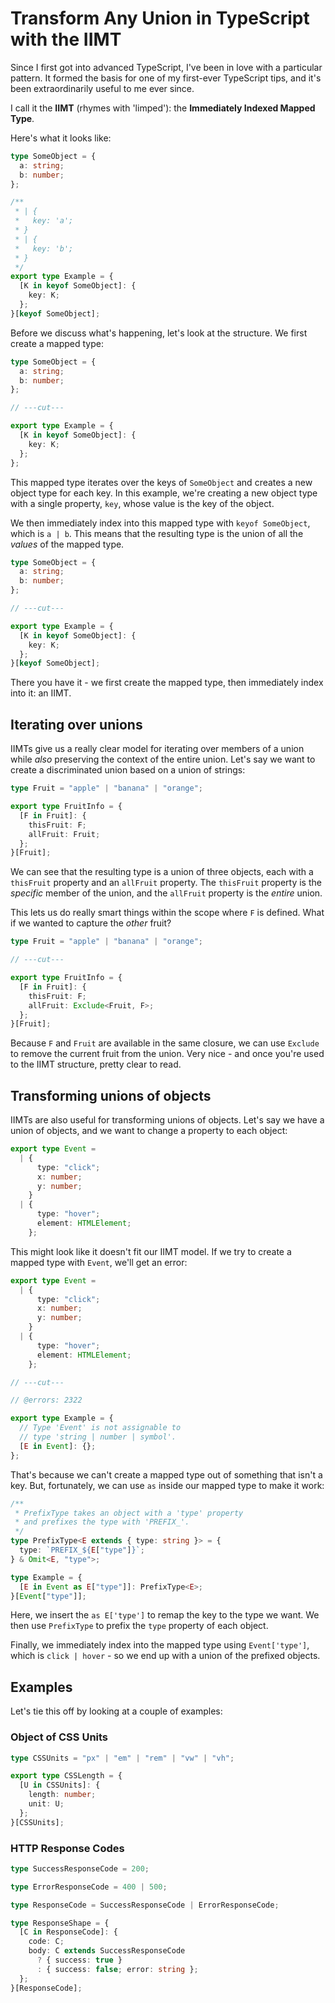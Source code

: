 # Transform Any Union in TypeScript with the IIMT

Since I first got into advanced TypeScript, I've been in love with a particular pattern. It formed the basis for one of my first-ever TypeScript tips, and it's been extraordinarily useful to me ever since.

I call it the **IIMT** (rhymes with 'limped'): the **Immediately Indexed Mapped Type**.

Here's what it looks like:

```ts twoslash
type SomeObject = {
  a: string;
  b: number;
};

/**
 * | {
 *   key: 'a';
 * }
 * | {
 *   key: 'b';
 * }
 */
export type Example = {
  [K in keyof SomeObject]: {
    key: K;
  };
}[keyof SomeObject];
```

Before we discuss what's happening, let's look at the structure. We first create a mapped type:

```ts twoslash
type SomeObject = {
  a: string;
  b: number;
};

// ---cut---

export type Example = {
  [K in keyof SomeObject]: {
    key: K;
  };
};
```

This mapped type iterates over the keys of `SomeObject` and creates a new object type for each key. In this example, we're creating a new object type with a single property, `key`, whose value is the key of the object.

We then immediately index into this mapped type with `keyof SomeObject`, which is `a | b`. This means that the resulting type is the union of all the _values_ of the mapped type.

```ts twoslash
type SomeObject = {
  a: string;
  b: number;
};

// ---cut---

export type Example = {
  [K in keyof SomeObject]: {
    key: K;
  };
}[keyof SomeObject];
```

There you have it - we first create the mapped type, then immediately index into it: an IIMT.

## Iterating over unions

IIMTs give us a really clear model for iterating over members of a union while _also_ preserving the context of the entire union. Let's say we want to create a discriminated union based on a union of strings:

```ts twoslash
type Fruit = "apple" | "banana" | "orange";

export type FruitInfo = {
  [F in Fruit]: {
    thisFruit: F;
    allFruit: Fruit;
  };
}[Fruit];
```

We can see that the resulting type is a union of three objects, each with a `thisFruit` property and an `allFruit` property. The `thisFruit` property is the _specific_ member of the union, and the `allFruit` property is the _entire_ union.

This lets us do really smart things within the scope where `F` is defined. What if we wanted to capture the _other_ fruit?

```ts twoslash
type Fruit = "apple" | "banana" | "orange";

// ---cut---

export type FruitInfo = {
  [F in Fruit]: {
    thisFruit: F;
    allFruit: Exclude<Fruit, F>;
  };
}[Fruit];
```

Because `F` and `Fruit` are available in the same closure, we can use `Exclude` to remove the current fruit from the union. Very nice - and once you're used to the IIMT structure, pretty clear to read.

## Transforming unions of objects

IIMTs are also useful for transforming unions of objects. Let's say we have a union of objects, and we want to change a property to each object:

```ts twoslash
export type Event =
  | {
      type: "click";
      x: number;
      y: number;
    }
  | {
      type: "hover";
      element: HTMLElement;
    };
```

This might look like it doesn't fit our IIMT model. If we try to create a mapped type with `Event`, we'll get an error:

```ts twoslash
export type Event =
  | {
      type: "click";
      x: number;
      y: number;
    }
  | {
      type: "hover";
      element: HTMLElement;
    };

// ---cut---

// @errors: 2322

export type Example = {
  // Type 'Event' is not assignable to
  // type 'string | number | symbol'.
  [E in Event]: {};
};
```

That's because we can't create a mapped type out of something that isn't a key. But, fortunately, we can use `as` inside our mapped type to make it work:

```ts twoslash
/**
 * PrefixType takes an object with a 'type' property
 * and prefixes the type with 'PREFIX_'.
 */
type PrefixType<E extends { type: string }> = {
  type: `PREFIX_${E["type"]}`;
} & Omit<E, "type">;

type Example = {
  [E in Event as E["type"]]: PrefixType<E>;
}[Event["type"]];
```

Here, we insert the `as E['type']` to remap the key to the type we want. We then use `PrefixType` to prefix the `type` property of each object.

Finally, we immediately index into the mapped type using `Event['type']`, which is `click | hover` - so we end up with a union of the prefixed objects.

## Examples

Let's tie this off by looking at a couple of examples:

### Object of CSS Units

```ts twoslash
type CSSUnits = "px" | "em" | "rem" | "vw" | "vh";

export type CSSLength = {
  [U in CSSUnits]: {
    length: number;
    unit: U;
  };
}[CSSUnits];
```

### HTTP Response Codes

```ts twoslash
type SuccessResponseCode = 200;

type ErrorResponseCode = 400 | 500;

type ResponseCode = SuccessResponseCode | ErrorResponseCode;

type ResponseShape = {
  [C in ResponseCode]: {
    code: C;
    body: C extends SuccessResponseCode
      ? { success: true }
      : { success: false; error: string };
  };
}[ResponseCode];
```
